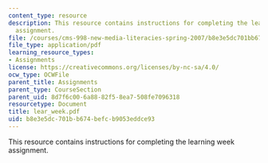 ```yaml
---
content_type: resource
description: This resource contains instructions for completing the learning week
  assignment.
file: /courses/cms-998-new-media-literacies-spring-2007/b8e3e5dc701bb674befcb9053eddce93_lear_week.pdf
file_type: application/pdf
learning_resource_types:
- Assignments
license: https://creativecommons.org/licenses/by-nc-sa/4.0/
ocw_type: OCWFile
parent_title: Assignments
parent_type: CourseSection
parent_uid: 8d7f6c00-6a88-82f5-8ea7-508fe7096318
resourcetype: Document
title: lear_week.pdf
uid: b8e3e5dc-701b-b674-befc-b9053eddce93
---
```

This resource contains instructions for completing the learning week assignment.